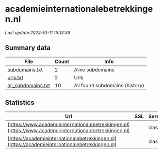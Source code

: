 # academieinternationalebetrekkingen.nl
*Last update:2024-01-11 16:13:36*
## Summary data
| File       | Count | Info |
|------------|-------|------|
|[subdomains.txt](/data/academieinternationalebetrekkingen/subdomains.txt)|2|Alive subdomains|
|[urls.txt](/data/academieinternationalebetrekkingen/urls.txt)|2|Urls|
|[all_subdomains.txt](/data/academieinternationalebetrekkingen/all_subdomains.txt)|10|All found subdomains (history)|
## Statistics
| Url | SSL | Server | Cookie | HSTS | CSP | XFO | XXP | RP | Tech |
|------------|-------|------|------|------|------|------|------|------|------|
|[https://www.academieinternationalebetrekkingen.nl](https://www.academieinternationalebetrekkingen.nl)| |class|:warning: |:white_check_mark: | |:warning: | |:white_check_mark: | |:white_check_mark: | |HSTS| |
|[https://academieinternationalebetrekkingen.nl](https://academieinternationalebetrekkingen.nl)| |class|:warning: |:white_check_mark: | |:warning: | |:white_check_mark: | |:white_check_mark: | |HSTS| |